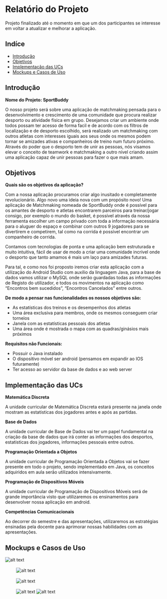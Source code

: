  # Relatório do Projeto

Projeto finalizado até o momento em que um dos participantes se interesse em voltar a atualizar e melhorar a aplicação.

## Indíce
- [Introdução](#introdução)
- [Objetivos](#objetivos)
- [Implementação das UCs](#implementação-das-ucs)
- [Mockups e Casos de Uso](#mockups-e-casos-de-uso)

## Introdução
**Nome do Projeto: SportBuddy**

O nosso projeto será sobre uma aplicação de matchmaking pensada para o desenvolvimento e crescimento de uma comunidade que procura realizar desporto ou atividade física em grupo. Desejamos criar um ambiente onde todos possam ter acesso de forma facil e de acordo com os filtros de localização e de desporto escolhido, será realizado um matchmaking com outros atletas com interesses iguais aos seus onde os mesmos podem tornar se amizades ativas e companheiros de treino num futuro próximo. Através do poder que o desporto tem de unir as pessoas, nós visamos elevar o conceito de teamwork e matchmaking a outro nível criando assim uma aplicação capaz de unir pessoas para fazer o que mais amam.

## Objetivos

**Quais são os objetivos da aplicação?**

Com a nossa aplicação procuramos criar algo inusitado e completamente revolucionário. Algo novo uma ideia nova com um propósito novo! Uma aplicação de Matchmaking nomeada de SportBuddy onde é possível para os amantes de desporto e atletas encontrarem parceiros para treinar/jogar consigo, por exemplo o mundo do basket, é possível através da nossa ferramenta escolher um campo privado com toda a informação necessária para o aluguer do espaço e combinar com outros 9 jogadores para se divertirem e competirem, tal como na corrida é possível encontrar um companheiro de corrida.

Contamos com tecnologias de ponta e uma aplicação bem estruturada e muito intuitiva, fácil de usar de modo a criar uma comunidade incrível onde o desporto que tanto amamos é mais um laço para amizades futuras.

Para tal, e como nos foi proposto iremos criar esta aplicação com a utilização do Android Studio com auxilio da linguagem Java, para a base de dados vamos utilizar o MySQL onde serão guardadas todas as informações de Registo do utilizador, e todos os movimentos na aplicação como “Encontros bem sucedidos”, “Encontros Cancelados” entre outros. 

**De modo a pensar nas funcionalidades os nossos objetivos são:**

- As estatísticas dos treinos e os desempenhos dos atletas
- Uma área exclusiva para membros, onde os mesmos conseguem criar torneios
- Janela com as estatísticas pessoais dos atletas
- Uma área onde é mostrada o mapa com as quadras/ginásios mais próximos

**Requisitos não Funcionais:**
- Possuir o Java instalado
- O dispositivo móvel ser android (pensamos em expandir ao IOS futuramente)
- Ter acesso ao servidor da base de dados e ao web server

## Implementação das UCs

**Matemática Discreta**

A unidade curricular de Matemática Discreta estará presente na janela onde mostram as estatisticas dos jogadores antes e após as partidas.

**Base de Dados**

A unidade curricular de Base de Dados vai ter um papel fundamental na criação da base de dados que irá conter as informações dos desportos, estatisticas dos jogadores, informações pessoais entre outros.

**Programação Orientada a Objetos**

A unidade curricular de Programação Orientada a Objetos vai se fazer presente em todo o projeto, sendo implementado em Java, os conceitos adquiridos em aula serão utilizados intensivamente.

**Programação de Dispositivos Móveis**

A unidade curricular de Programação de Dispositivos Móveis será de grande importância visto que utilizaremos os ensinamentos para desenvolver nossa aplicação em android.

**Competências Comunicacionais**

Ao decorrer do semestre e das apresentações, utilizaremos as estratégias ensinadas pela docente para aprimorar nossas habilidades com as apresentações.

## Mockups e Casos de Uso

![alt text](https://github.com/Kaiobr13/Projeto-Mobile-LeonardoAlves-KaioSchoeneman/blob/main/images_report/first%20image.png?raw=true)\
\
&nbsp;&nbsp;&nbsp;&nbsp;&nbsp;&nbsp;&nbsp;&nbsp;&nbsp;![alt text](https://github.com/Kaiobr13/Projeto-Mobile-LeonardoAlves-KaioSchoeneman/blob/main/images_report/new%20here.png?raw=true)\
\
&nbsp;&nbsp;&nbsp;&nbsp;&nbsp;&nbsp;&nbsp;&nbsp;&nbsp;![alt text](https://github.com/Kaiobr13/Projeto-Mobile-LeonardoAlves-KaioSchoeneman/blob/main/images_report/already%20a%20member.png?raw=true)\
\
&nbsp;&nbsp;&nbsp;&nbsp;&nbsp;&nbsp;&nbsp;&nbsp;&nbsp;![alt text](https://github.com/Kaiobr13/Projeto-Mobile-LeonardoAlves-KaioSchoeneman/blob/main/images_report/menu%20player.png?raw=true)
![alt text](https://github.com/Kaiobr13/Projeto-Mobile-LeonardoAlves-KaioSchoeneman/blob/main/images_report/map.png?raw=true)
